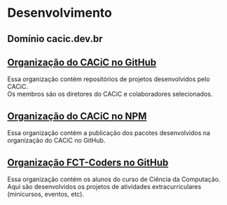 # Desenvolvimento

## Domínio cacic.dev.br

## [Organização do CACiC no GitHub](https://github.com/cacic-fct)

Essa organização contém repositórios de projetos desenvolvidos pelo CACiC.  
Os membros são os diretores do CACiC e colaboradores selecionados.

## [Organização do CACiC no NPM](https://npmjs.com/org/cacic-fct)

Essa organização contém a publicação dos pacotes desenvolvidos na organização do CACiC no GitHub.

## [Organização FCT-Coders no GitHub](https://github.com/fct-coders)

Essa organização contém os alunos do curso de Ciência da Computação.  
Aqui são desenvolvidos os projetos de atividades extracurriculares (minicursos, eventos, etc).
